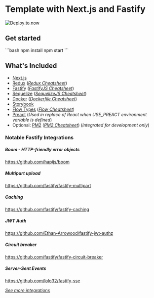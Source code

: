 
# Template with Next.js and Fastify

[![Deploy to now](https://deploy.now.sh/static/button.svg)](https://deploy.now.sh/?repo=https://github.com/etidbury/tpl-next-fastify)

<h2>Get started</h2>
```bash
npm install
npm start
```

<h2>What's Included</h2>

- [Next.js](https://github.com/zeit/next.js/)
- [Redux](https://redux.js.org/) ([*Redux Cheatsheet*](https://devhints.io/redux))
- [Fastify](https://github.com/fastify/fastify) ([*FastifyJS Cheatsheet*](https://devhints.io/fastify))
- [Sequelize](http://docs.sequelizejs.com/) ([*SequelizeJS Cheatsheet*](https://devhints.io/sequelize))
- [Docker](https://docs.docker.com/) ([*Dockerfile Cheatsheet*](https://devhints.io/dockerfile))
- [Storybook](https://github.com/storybooks/storybook)
- [Flow Types](https://flow.org/en/docs/) ([*Flow Cheatsheet*](https://devhints.io/flow))
- [Preact](https://preactjs.com/) (*Used in replace of React when USE_PREACT environment variable is defined*)
- Optional: [PM2](https://preactjs.com/) ([*PM2 Cheatsheet*](https://devhints.io/pm2)) (*Integrated for development only*)


<h3>Notable Fastify Integrations</h3>

##### Boom - HTTP-friendly error objects
https://github.com/hapijs/boom

##### Multipart upload
https://github.com/fastify/fastify-multipart

##### Caching
https://github.com/fastify/fastify-caching

##### JWT Auth
https://github.com/Ethan-Arrowood/fastify-jwt-authz

##### Circuit breaker
https://github.com/fastify/fastify-circuit-breaker

##### Server-Sent Events
https://github.com/lolo32/fastify-sse

[*See more integrations*](https://www.fastify.io/ecosystem/)

